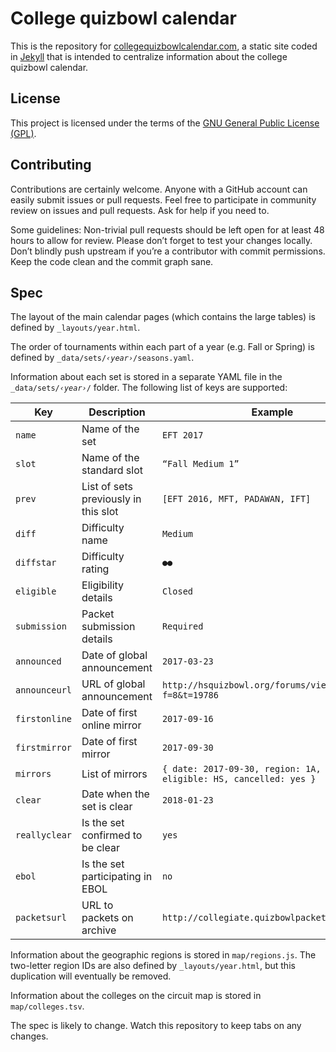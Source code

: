 # College quizbowl calendar

This is the repository for [collegequizbowlcalendar.com](http://collegequizbowlcalendar.com/),
a static site coded in [Jekyll](https://jekyllrb.com/) that is intended to centralize information about the college quizbowl calendar.

## License

This project is licensed under the terms of the [GNU General Public License (GPL)](https://www.gnu.org/licenses/gpl-3.0.en.html).

## Contributing

Contributions are certainly welcome. Anyone with a GitHub account can easily submit issues or pull requests. Feel free to participate in community review on issues and pull requests. Ask for help if you need to.

Some guidelines: Non-trivial pull requests should be left open for at least 48 hours to allow for review. Please don’t forget to test your changes locally. Don’t blindly push upstream if you’re a contributor with commit permissions. Keep the code clean and the commit graph sane.

## Spec

The layout of the main calendar pages (which contains the large tables) is defined by `_layouts/year.html`.

The order of tournaments within each part of a year (e.g. Fall or Spring) is defined by <code>\_data/sets/_‹year›_/seasons.yaml</code>.

Information about each set is stored in a separate YAML file in the <code>\_data/sets/_‹year›_/</code> folder. The following list of keys are supported:

Key | Description | Example
-|-|-
`name`        | Name of the set                      | `EFT 2017`
`slot`        | Name of the standard slot            | `“Fall Medium 1”`
`prev`        | List of sets previously in this slot | `[EFT 2016, MFT, PADAWAN, IFT]`
`diff`        | Difficulty name                      | `Medium`
`diffstar`    | Difficulty rating                    | `●●`
`eligible`    | Eligibility details                  | `Closed`
`submission`  | Packet submission details            | `Required`
`announced`   | Date of global announcement          | `2017-03-23`
`announceurl` | URL of global announcement           | `http://hsquizbowl.org/forums/viewtopic.php?f=8&t=19786`
`firstonline` | Date of first online mirror          | `2017-09-16`
`firstmirror` | Date of first mirror                 | `2017-09-30`
`mirrors`     | List of mirrors                      | `{ date: 2017-09-30, region: 1A, name: Yale,` <br /> `eligible: HS, cancelled: yes }`
`clear`       | Date when the set is clear           | `2018-01-23`
`reallyclear` | Is the set confirmed to be clear     | `yes`
`ebol`        | Is the set participating in EBOL     | `no`
`packetsurl`  | URL to packets on archive            | `http://collegiate.quizbowlpackets.com/2048/`

Information about the geographic regions is stored in `map/regions.js`. The two-letter region IDs are also defined by `_layouts/year.html`, but this duplication will eventually be removed.

Information about the colleges on the circuit map is stored in `map/colleges.tsv`.

The spec is likely to change. Watch this repository to keep tabs on any changes.

